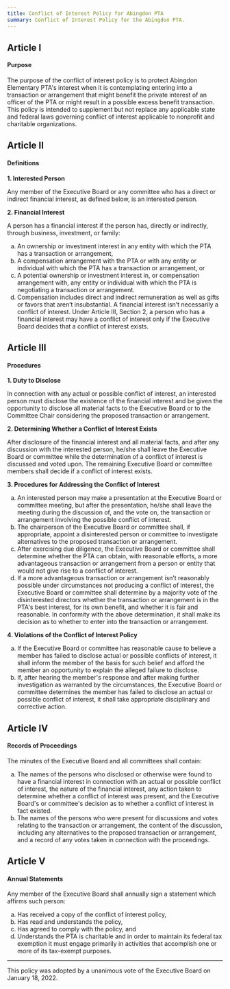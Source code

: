 ```yaml
---
title: Conflict of Interest Policy for Abingdon PTA
summary: Conflict of Interest Policy for the Abingdon PTA.
---
```


<style type="text/css">
    ol { list-style-type: lower-alpha; }
</style>

## Article I

#### Purpose

The purpose of the conflict of interest policy is to protect Abingdon Elementary PTA's interest when it is contemplating entering into a transaction or arrangement that might benefit the private interest of an officer of the PTA or might result in a possible excess benefit transaction. This policy is intended to supplement but not replace any applicable state and federal laws governing conflict of interest applicable to nonprofit and charitable organizations.

## Article II

#### Definitions

**1. Interested Person**

Any member of the Executive Board or any committee who has a direct or indirect financial interest, as defined below, is an interested person.

**2. Financial Interest**

A person has a financial interest if the person has, directly or indirectly, through business, investment, or family:

1. An ownership or investment interest in any entity with which the PTA has a transaction or arrangement,
1. A compensation arrangement with the PTA or with any entity or individual with which the PTA has a transaction or arrangement, or
1. A potential ownership or investment interest in, or compensation arrangement with, any entity or individual with which the PTA is negotiating a transaction or arrangement.
1. Compensation includes direct and indirect remuneration as well as gifts or favors that aren’t insubstantial. A financial interest isn’t necessarily a conflict of interest. Under Article III, Section 2, a person who has a financial interest may have a conflict of interest only if the Executive Board decides that a conflict of interest exists.

## Article III

#### Procedures

**1. Duty to Disclose**

In connection with any actual or possible conflict of interest, an interested person must disclose the existence of the financial interest and be given the opportunity to disclose all material facts to the Executive Board or to the Committee Chair considering the proposed transaction or arrangement.

**2. Determining Whether a Conflict of Interest Exists**

After disclosure of the financial interest and all material facts, and after any discussion with the interested person, he/she shall leave the Executive Board or committee while the determination of a conflict of interest is discussed and voted upon. The remaining Executive Board or committee members shall decide if a conflict of interest exists.

**3. Procedures for Addressing the Conflict of Interest** 

1. An interested person may make a presentation at the Executive Board or committee meeting, but after the presentation, he/she shall leave the meeting during the discussion of, and the vote on, the transaction or arrangement involving the possible conflict of interest.
1. The chairperson of the Executive Board or committee shall, if appropriate, appoint a disinterested person or committee to investigate alternatives to the proposed transaction or arrangement.
1. After exercising due diligence, the Executive Board or committee shall determine whether the PTA can obtain, with reasonable efforts, a more advantageous transaction or arrangement from a person or entity that would not give rise to a conflict of interest.
1. If a more advantageous transaction or arrangement isn’t reasonably possible under circumstances not producing a conflict of interest, the Executive Board or committee shall determine by a majority vote of the disinterested directors whether the transaction or arrangement is in the PTA's best interest, for its own benefit, and whether it is fair and reasonable. In conformity with the above determination, it shall make its decision as to whether to enter into the transaction or arrangement.

**4. Violations of the Conflict of Interest Policy**

1. If the Executive Board or committee has reasonable cause to believe a member has failed to disclose actual or possible conflicts of interest, it shall inform the member of the basis for such belief and afford the member an opportunity to explain the alleged failure to disclose.
1. If, after hearing the member's response and after making further investigation as warranted by the circumstances, the Executive Board or committee determines the member has failed to disclose an actual or possible conflict of interest, it shall take appropriate disciplinary and corrective action.

## Article IV

#### Records of Proceedings

The minutes of the Executive Board and all committees shall contain:

1. The names of the persons who disclosed or otherwise were found to have a financial interest in connection with an actual or possible conflict of interest, the nature of the financial interest, any action taken to determine whether a conflict of interest was present, and the Executive Board's or committee's decision as to whether a conflict of interest in fact existed.
1. The names of the persons who were present for discussions and votes relating to the transaction or arrangement, the content of the discussion, including any alternatives to the proposed transaction or arrangement, and a record of any votes taken in connection with the proceedings.

## Article V

#### Annual Statements

Any member of the Executive Board shall annually sign a statement which affirms such person:

1. Has received a copy of the conflict of interest policy,
1. Has read and understands the policy,
1. Has agreed to comply with the policy, and
1. Understands the PTA is charitable and in order to maintain its federal tax exemption it must engage primarily in activities that accomplish one or more of its tax-exempt purposes.

---

This policy was adopted by a unanimous vote of the Executive Board on January 18, 2022.